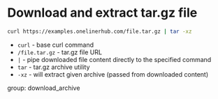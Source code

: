 # Download and extract tar.gz file

```bash
curl https://examples.onelinerhub.com/file.tar.gz | tar -xz
```

- `curl` - base curl command
- `/file.tar.gz` - tar.gz file URL
- ` | ` - pipe downloaded file content directly to the specified command
- `tar` - tar.gz archive utility
- `-xz` - will extract given archive (passed from downloaded content)

group: download_archive


